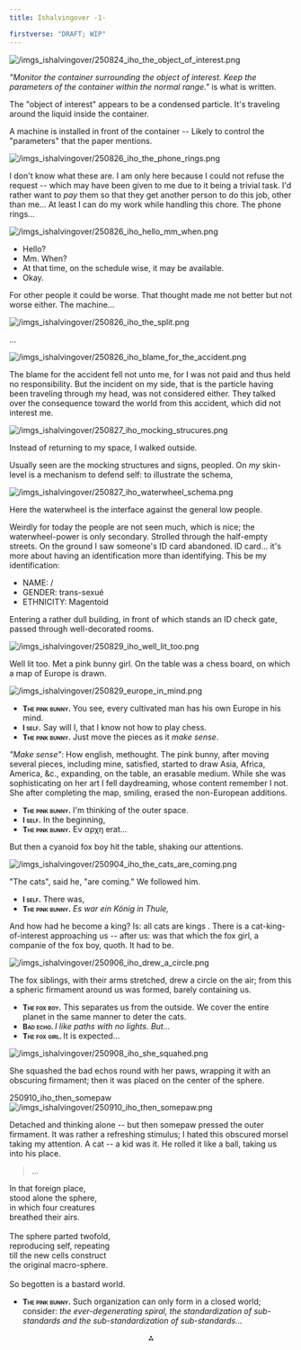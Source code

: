```yaml
---
title: Ishalvingover -1-

firstverse: "DRAFT; WIP"
---
```


![/imgs_ishalvingover/250824_iho_the_object_of_interest.png](/imgs_ishalvingover/250824_iho_the_object_of_interest.png)

*"Monitor the container surrounding the object of interest. Keep the parameters of the container within the normal range."* is what is written.

The "object of interest" appears to be a condensed particle. It's traveling around the liquid inside the container.

A machine is installed in front of the container -- Likely to control the "parameters" that the paper mentions.

![/imgs_ishalvingover/250826_iho_the_phone_rings.png](/imgs_ishalvingover/250826_iho_the_phone_rings.png)

I don't know what these are. I am only here because I could not refuse the request -- which may have been given to me due to it being a trivial task. I'd rather want to *pay* them so that they get another person to do this job, other than me... At least I can do my work while handling this chore. The phone rings...

![/imgs_ishalvingover/250826_iho_hello_mm_when.png](/imgs_ishalvingover/250826_iho_hello_mm_when.png)

- Hello?
- Mm. When?
- At that time, on the schedule wise, it may be available.
- Okay.

For other people it could be worse. That thought made me not better but not worse either. The machine...

![/imgs_ishalvingover/250826_iho_the_split.png](/imgs_ishalvingover/250826_iho_the_split.png)

...

![/imgs_ishalvingover/250826_iho_blame_for_the_accident.png](/imgs_ishalvingover/250826_iho_blame_for_the_accident.png)

The blame for the accident fell not unto me, for I was not paid and thus held no responsibility. But the incident on my side, that is the particle having been traveling through my head, was not considered either. They talked over the consequence toward the world from this accident, which did not interest me.

![/imgs_ishalvingover/250827_iho_mocking_strucures.png](/imgs_ishalvingover/250827_iho_mocking_strucures.png)

Instead of returning to my space, I walked outside.

Usually seen are the mocking structures and signs, peopled. On *my* skin-level is a mechanism to defend self: to illustrate the schema,

![/imgs_ishalvingover/250827_iho_waterwheel_schema.png](/imgs_ishalvingover/250827_iho_waterwheel_schema.png)

Here the waterwheel is the interface against the general low people.

Weirdly for today the people are not seen much, which is nice; the waterwheel-power is only secondary. Strolled through the half-empty streets. On the ground I saw someone's ID card abandoned. ID card... it's more about having an identification more than identifying. This be my identification:

- NAME: /
- GENDER: trans-sexué
- ETHNICITY: Magentoid

Entering a rather dull building, in front of which stands an ID check gate, passed through well-decorated rooms.

![/imgs_ishalvingover/250829_iho_well_lit_too.png](/imgs_ishalvingover/250829_iho_well_lit_too.png)

Well lit too. Met a pink bunny girl. On the table was a chess board, on which a map of Europe is drawn.

![/imgs_ishalvingover/250829_europe_in_mind.png](/imgs_ishalvingover/250829_europe_in_mind.png)

- <span class="iho-name-span">The pink bunny.</span> You see, every cultivated man has his own Europe in his mind.
- <span class="iho-name-span">I self.</span> Say will I, that I know not how to play chess.
- <span class="iho-name-span">The pink bunny.</span> Just move the pieces as it *make sense*.

*"Make sense"*: How english, methought. The pink bunny, after moving several pieces, including mine, satisfied, started to draw Asia, Africa, America, &c., expanding, on the table, an erasable medium. While she was sophisticating on her art I fell daydreaming, whose content remember I not. She after completing the map, smiling, erased the non-European additions.

- <span class="iho-name-span">The pink bunny.</span> I'm thinking of the outer space.
- <span class="iho-name-span">I self.</span> In the beginning,
- <span class="iho-name-span">The pink bunny.</span> Εν αρχη erat...

But then a cyanoid fox boy hit the table, shaking our attentions.

![/imgs_ishalvingover/250904_iho_the_cats_are_coming.png](/imgs_ishalvingover/250904_iho_the_cats_are_coming.png)

"The cats", said he, "are coming." We followed him.

- <span class="iho-name-span">I self.</span> There was,
- <span class="iho-name-span">The pink bunny.</span> *Es war ein König in Thule,*

And how had he become a king? Is: all cats are kings . There is a cat-king-of-interest approaching us -- after us: was that which the fox girl, a companie of the fox boy, quoth. It had to be.

![/imgs_ishalvingover/250906_iho_drew_a_circle.png](/imgs_ishalvingover/250906_iho_drew_a_circle.png)

The fox siblings, with their arms stretched, drew a circle on the air; from this a spheric firmament around us was formed, barely containing us.

- <span class="iho-name-span">The fox boy.</span> This separates us from the outside. We cover the entire planet in the same manner to deter the cats.
- <span class="iho-name-span">Bad echo. </span> *I like paths with no lights. But...*
- <span class="iho-name-span">The fox girl. </span> It is expected...

![/imgs_ishalvingover/250908_iho_she_squahed.png](/imgs_ishalvingover/250908_iho_she_squahed.png)

She squashed the bad echos round with her paws, wrapping it with an obscuring firmament; then it was placed on the center of the sphere. 

250910_iho_then_somepaw
![/imgs_ishalvingover/250910_iho_then_somepaw.png](/imgs_ishalvingover/250910_iho_then_somepaw.png)

Detached and thinking alone -- but then somepaw pressed the outer firmament. It was rather a refreshing stimulus; I hated this obscured morsel taking my attention. A cat -- a kid was it. He rolled it like a ball, taking us into his place.

> ...

In that foreign place,<br>
stood alone the sphere,<br>
in which four creatures<br>
breathed their airs.<br>
<br>
The sphere parted twofold,<br> 
reproducing self, repeating<br>
till the new cells construct<br>
the original macro-sphere.<br>
<br>
So begotten is a bastard world.<br>

- <span class="iho-name-span">The pink bunny.</span> Such organization can only form in a closed world; consider: *the ever-degenerating spiral, the standardization of sub-standards and the sub-standardization of sub-standards...*

<p class="text-align-center">⁂</p>

<style>
	.iho-name-span {
		font-size: 90%;
		font-weight: bold;
		font-variant: small-caps;
	}

	.text-align-center {
		text-align: center;
	}
</style>